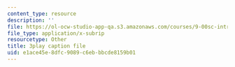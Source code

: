 ```yaml
---
content_type: resource
description: ''
file: https://ol-ocw-studio-app-qa.s3.amazonaws.com/courses/9-00sc-introduction-to-psychology-fall-2011/e1ace45e8dfc9089c6ebbbcde8159b01_bihrpOS0qtY.srt
file_type: application/x-subrip
resourcetype: Other
title: 3play caption file
uid: e1ace45e-8dfc-9089-c6eb-bbcde8159b01
---
```

